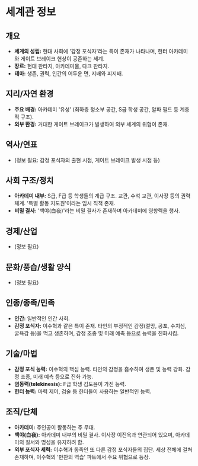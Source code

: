 # 세계관 정보

## 개요
*   **세계의 성립:** 현대 사회에 '감정 포식자'라는 특이 존재가 나타나며, 헌터 아카데미와 게이트 브레이크 현상이 공존하는 세계.
*   **장르:** 현대 판타지, 아카데미물, 다크 판타지.
*   **테마:** 생존, 권력, 인간의 어두운 면, 지배와 피지배.

## 지리/자연 환경
*   **주요 배경:** 아카데미 '유성' (최하층 청소부 공간, S급 학생 공간, 알파 필드 등 계층적 구조).
*   **외부 환경:** 거대한 게이트 브레이크가 발생하여 외부 세계의 위협이 존재.

## 역사/연표
*   (정보 필요: 감정 포식자의 출현 시점, 게이트 브레이크 발생 시점 등)

## 사회 구조/정치
*   **아카데미 내부:** S급, F급 등 학생들의 계급 구조. 교관, 수석 교관, 이사장 등의 권력 체계. '특별 활동 지도원'이라는 임시 직책 존재.
*   **비밀 결사:** '백야(白夜)'라는 비밀 결사가 존재하며 아카데미에 영향력을 행사.

## 경제/산업
*   (정보 필요)

## 문화/풍습/생활 양식
*   (정보 필요)

## 인종/종족/민족
*   **인간:** 일반적인 인간 사회.
*   **감정 포식자:** 이수혁과 같은 특이 존재. 타인의 부정적인 감정(절망, 공포, 수치심, 굴욕감 등)을 먹고 생존하며, 감정 조종 및 미래 예측 등으로 능력을 진화시킴.

## 기술/마법
*   **감정 포식 능력:** 이수혁의 핵심 능력. 타인의 감정을 흡수하여 생존 및 능력 강화. 감정 조종, 미래 예측 등으로 진화 가능.
*   **염동력(telekinesis):** F급 학생 김도윤이 가진 능력.
*   **헌터 능력:** 마력 제어, 검술 등 헌터들이 사용하는 일반적인 능력.

## 조직/단체
*   **아카데미:** 주인공이 활동하는 주 무대.
*   **백야(白夜):** 아카데미 내부의 비밀 결사. 이사장 이진욱과 연관되어 있으며, 아카데미의 질서와 명성을 유지하려 함.
*   **외부 포식자 세력:** 이수혁과 동족인 또 다른 감정 포식자들의 집단. 세상 전체에 걸쳐 존재하며, 이수혁의 '만찬의 역습' 파트에서 주요 위협으로 등장.